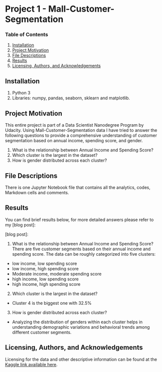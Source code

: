# Project 1 - Mall-Customer-Segmentation

### Table of Contents

1. [Installation](#installation)
2. [Project Motivation](#project-motivation)
3. [File Descriptions](#file-descriptions)
4. [Results](#results)
5. [Licensing, Authors, and Acknowledgements](#licensing-authors-and-acknowledgements)


## Installation 

1. Python 3
2. Libraries: numpy, pandas, seaborn, sklearn and matplotlib.

## Project Motivation 

This entire project is part of a Data Scientist Nanodegree Program by Udacity.
Using Mall-Customer-Segmentation data I have tried to answer the following questions to provide a comprehensive understanding of customer segmentation based on annual income, spending score, and gender.

1. What is the relationship between Annual Income and Spending Score?
2. Which cluster is the largest in the dataset?
3. How is gender distributed across each cluster?


## File Descriptions

There is one Jupyter Notebook file that contains all the analytics, codes, Markdown cells and comments.

## Results

You can find brief results below, for more detailed answers please refer to my [blog post]: 

[blog post]: 

1. What is the relationship between Annual Income and Spending Score?
There are five customer segments based on their annual income and spending score.
The data can be roughly categorized into five clusters:

-  low income, low spending score
-  low income, high spending score
-  Moderate income, moderate spending score
-  high income, low spending score
-  high income, high spending score
  
2. Which cluster is the largest in the dataset?
- Cluster 4 is the biggest one with 32.5%

3. How is gender distributed across each cluster?
- Analyzing the distribution of genders within each cluster helps in understanding demographic variations and behavioral trends among different customer segments.

## Licensing, Authors, and Acknowledgements

Licensing for the data and other descriptive information can be found at the [Kaggle link available here](https://www.kaggle.com/datasets/vjchoudhary7/customer-segmentation-tutorial-in-python).

